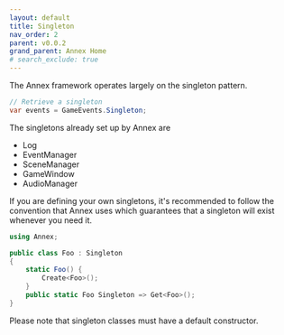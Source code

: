 ```yaml
---
layout: default
title: Singleton
nav_order: 2
parent: v0.0.2
grand_parent: Annex Home
# search_exclude: true
---
```


The Annex framework operates largely on the singleton pattern.

```cs
// Retrieve a singleton
var events = GameEvents.Singleton;
```

The singletons already set up by Annex are
* Log
* EventManager
* SceneManager
* GameWindow
* AudioManager

If you are defining your own singletons, it's recommended to follow the convention that Annex uses which guarantees that a singleton will exist whenever you need it.

```cs
using Annex;

public class Foo : Singleton
{
    static Foo() {
        Create<Foo>();
    }
    public static Foo Singleton => Get<Foo>();
}
```

Please note that singleton classes must have a default constructor.
